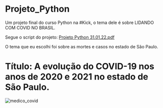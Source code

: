 # Projeto_Python

Um projeto final do curso Python na #Kick, o tema dele é sobre LIDANDO COM COVID NO BRASIL.

Segue o script do projeto:
[Projeto Python 31.01.22.pdf](https://github.com/LorenaMartiins/Projeto_Python/files/7974782/Projeto.Python.31.01.22.pdf)


O tema que eu escolhi foi sobre as mortes e casos no estado de São Paulo.
# Título: A evolução do COVID-19 nos anos de 2020 e 2021 no estado de São Paulo.


![medico_covid](https://user-images.githubusercontent.com/89862269/151887414-6b3c6245-8926-4208-92ed-a530c6004721.png)
